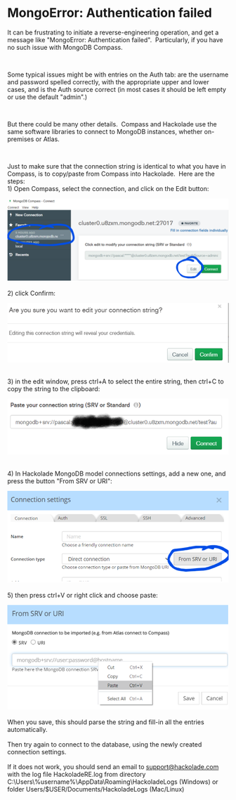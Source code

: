 # MongoError: Authentication failed

It can be frustrating to initiate a reverse-engineering operation, and get a message like "MongoError: Authentication failed".&nbsp; Particularly, if you have no such issue with MongoDB Compass.&nbsp;

&nbsp;

Some typical issues might be with entries on the Auth tab: are the username and password spelled correctly, with the appropriate upper and lower cases, and is the Auth source correct (in most cases it should be left empty or use the default "admin".)&nbsp;

&nbsp;

But there could be many other details.&nbsp; Compass and Hackolade use the same software libraries to connect to MongoDB instances, whether on-premises or Atlas.

&nbsp;

Just to make sure that the connection string is identical to what you have in Compass, is to copy/paste from Compass into Hackolade.  Here are the steps:\
&#49;) Open Compass, select the connection, and click on the Edit button:

![Image](<lib/Compass%20connection%20copy%201.png>)​\
\
&#50;) click Confirm:

![Image](<lib/Compass%20connection%20copy%202.png>)

​\
&#51;) in the edit window, press ctrl+A to select the entire string, then ctrl+C to copy the string to the clipboard:

![Image](<lib/Compass%20connection%20copy%203.png>)

​\
&#52;) In Hackolade MongoDB model connections settings, add a new one, and press the button "From SRV or URI":

![Image](<lib/Compass%20connection%20copy%204.png>)\
\
&#53;) then press ctrl+V or right click and choose paste:

![Image](<lib/Compass%20connection%20copy%205.png>)​\
\
When you save, this should parse the string and fill-in all the entries automatically.\
\
Then try again to connect to the database, using the newly created connection settings.\
\
If it does not work, you should send an email to [support@hackolade.com](<mailto:support@hackolade.com?subject=Cannot%20connect%20to%20MongoDB%20instance>) with the log file HackoladeRE.log from directory&nbsp; C:\\Users\\%username%\\AppData\\Roaming\\HackoladeLogs (Windows) or folder Users/$USER/Documents/HackoladeLogs (Mac/Linux)

&nbsp;

